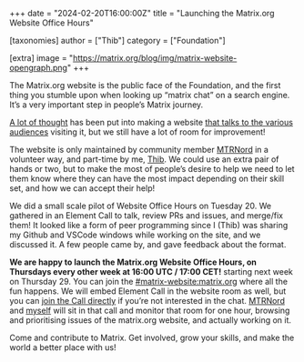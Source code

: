 +++
date = "2024-02-20T16:00:00Z"
title = "Launching the Matrix.org Website Office Hours"

[taxonomies]
author = ["Thib"]
category = ["Foundation"]

[extra]
image = "https://matrix.org/blog/img/matrix-website-opengraph.png"
+++

The Matrix.org website is the public face of the Foundation, and the first thing you stumble upon when looking up “matrix chat” on a search engine. It’s a very important step in people’s Matrix journey.

[A lot of thought](https://github.com/matrix-org/matrix.org/issues/1502) has been put into making a website [that talks to the various audiences](https://github.com/matrix-org/matrix.org/issues/1543) visiting it, but we still have a lot of room for improvement!

The website is only maintained by community member [MTRNord](https://mtrnord.blog/) in a volunteer way, and part-time by me, [Thib](https://ergaster.org). We could use an extra pair of hands or two, but to make the most of people’s desire to help we need to let them know where they can have the most impact depending on their skill set, and how we can accept their help!

<!-- more -->

We did a small scale pilot of Website Office Hours on Tuesday 20. We gathered in an Element Call to talk, review PRs and issues, and merge/fix them! It looked like a form of peer programming since I (Thib) was sharing my Github and VSCode windows while working on the site, and we discussed it. A few people came by, and gave feedback about the format.

**We are happy to launch the Matrix.org Website Office Hours, on Thursdays every other week at 16:00 UTC / 17:00 CET!** starting next week on Thursday 29. You can join the [#matrix-website:matrix.org](https://matrix.to/#/%23matrix.org-website:matrix.org) where all the fun happens. We will embed Element Call in the website room as well, but you can [join the Call directly](https://call.element.io/room/#/matrixorg-website-office-hour?roomId=!kzyGmYCZimtZaSOVyP:call.ems.host&password=_ufRbbGJcRX8rwNXNo4atQ) if you’re not interested in the chat. [MTRNord](https://mtrnord.blog/) and [myself](https://ergaster.org) will sit in that call and monitor that room for one hour, browsing and prioritising issues of the matrix.org website, and actually working on it.

Come and contribute to Matrix. Get involved, grow your skills, and make the world a better place with us!

